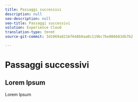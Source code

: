 ```yaml
---
title: Passaggi successivi
description: null
seo-description: null
seo-title: Passaggi successivi
solution: Experience Cloud
translation-type: tm+mt
source-git-commit: 3d1069a8216f648b9aa0c119bc7be086683db7b2

---
```



# Passaggi successivi

## Lorem Ipsum

Lorem Ipsum